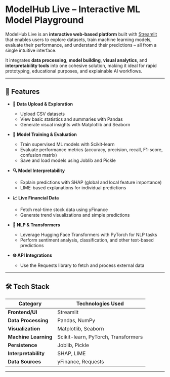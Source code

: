 # ModelHub Live – Interactive ML Model Playground

ModelHub Live is an **interactive web-based platform** built with [Streamlit](https://streamlit.io/) that enables users to explore datasets, train machine learning models, evaluate their performance, and understand their predictions – all from a single intuitive interface.

It integrates **data processing**, **model building**, **visual analytics**, and **interpretability tools** into one cohesive solution, making it ideal for rapid prototyping, educational purposes, and explainable AI workflows.

---

## 🚀 Features

- **📂 Data Upload & Exploration**
  - Upload CSV datasets
  - View basic statistics and summaries with Pandas
  - Generate visual insights with Matplotlib and Seaborn

- **🤖 Model Training & Evaluation**
  - Train supervised ML models with Scikit-learn
  - Evaluate performance metrics (accuracy, precision, recall, F1-score, confusion matrix)
  - Save and load models using Joblib and Pickle

- **🔍 Model Interpretability**
  - Explain predictions with SHAP (global and local feature importance)
  - LIME-based explanations for individual predictions

- **📈 Live Financial Data**
  - Fetch real-time stock data using yFinance
  - Generate trend visualizations and simple predictions

- **💬 NLP & Transformers**
  - Leverage Hugging Face Transformers with PyTorch for NLP tasks
  - Perform sentiment analysis, classification, and other text-based predictions

- **🌐 API Integrations**
  - Use the Requests library to fetch and process external data

---

## 🛠 Tech Stack

| Category              | Technologies Used |
|-----------------------|-------------------|
| **Frontend/UI**       | Streamlit |
| **Data Processing**   | Pandas, NumPy |
| **Visualization**     | Matplotlib, Seaborn |
| **Machine Learning**  | Scikit-learn, PyTorch, Transformers |
| **Persistence**       | Joblib, Pickle |
| **Interpretability**  | SHAP, LIME |
| **Data Sources**      | yFinance, Requests |

---
